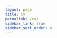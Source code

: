 ```yaml
---
layout: page
title: CV
permalink: /cv/
sidebar_link: true
sidebar_sort_order: 4
---
```


<object data="{{ site.url }}/assets/cv-2022-new.pdf" type='application/pdf' width="100%" style="height:calc(100vh)">
</object>
